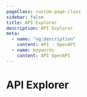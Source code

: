 ```yaml
---
pageClass: custom-page-class
sidebar: false
title: API Explorer
description: API Explorer
meta:
  - name: "og:description"
    content: API - OpenAPI
  - name: keywords
    content: API OpenAPI
---
```


# API Explorer

<ReDoc src="https://raw.githubusercontent.com/swagger-api/swagger-petstore/master/src/main/resources/openapi.yaml" />

